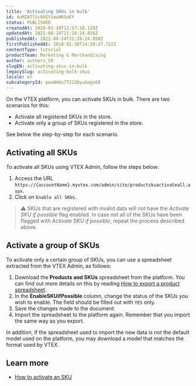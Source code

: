 ```yaml
---
title: 'Activating SKUs in bulk'
id: 4uMZATlSc0kEYiewWKSwEY
status: PUBLISHED
createdAt: 2018-01-30T12:57:18.128Z
updatedAt: 2022-08-24T21:28:24.858Z
publishedAt: 2022-08-24T21:28:24.858Z
firstPublishedAt: 2018-01-30T14:20:27.722Z
contentType: tutorial
productTeam: Marketing & Merchandising
author: authors_59
slugEN: activating-skus-in-bulk
legacySlug: activating-bulk-skus
locale: en
subcategoryId: pwxWmUu7T222QyuGogs68
---
```


On the VTEX platform, you can activate SKUs in bulk. There are two scenarios for this:

- Activate all registered SKUs in the store.
- Activate only a group of SKUs registered in the store.

See below the step-by-step for each scenario.

## Activating all SKUs

To activate all SKUs using VTEX Admin, follow the steps below:

1. Access the URL `https://{accountName}.myvtex.com/admin/site/productskuactivateall.aspx`.
2. Click on `Enable all SKUs`.

> ⚠️ SKUs that are registered with invalid data will not have the *Activate SKU if possible* flag enabled. In case not all of the SKUs have been flagged with *Activate SKU if possible*, repeat the process described above.

## Activate a group of SKUs

To activate only a certain group of SKUs, you can use a spreadsheet extracted from the VTEX Admin, as follows:

1. Download the __Products and SKUs__ spreadsheet from the platform. You can find out more details on this by reading [How to export a product spreadsheet](/en/tutorial/how-to-export-a-product-spreadsheet--2sIroGeqZqaN3NAvaSGwWV).
2. In the __EnableSKUifPossible__ column, change the status of the SKUs you wish to enable. The field should be filled out with `YES` only.
3. Save the changes made to the document.
4. Import the spreadsheet to the platform again. Remember that you import the same way as you export. 

In addition, if the spreadsheet used to import the new data is not the default model used on the platform, you may download a model that matches the format used by VTEX.

## Learn more

- [How to activate an SKU](https://developers.vtex.com/vtex-rest-api/docs/how-to-activate-an-sku)
